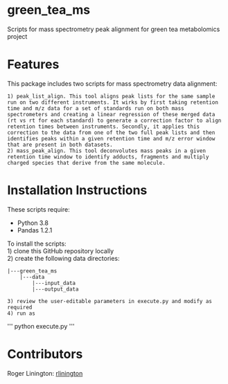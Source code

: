 # green_tea_ms
Scripts for mass spectrometry peak alignment for green tea metabolomics project

# Features

This package includes two scripts for mass spectrometry data alignment:

    1) peak_list_align. This tool aligns peak lists for the same sample run on two different instruments. It wirks by first taking retention time and m/z data for a set of standards run on both mass spectrometers and creating a linear regression of these merged data (rt vs rt for each standard) to generate a correction factor to align retention times between instruments. Secondly, it applies this correction to the data from one of the two full peak lists and then identifies peaks within a given retention time and m/z error window that are present in both datasets.
    2) mass_peak_align. This tool deconvolutes mass peaks in a given retention time window to identify adducts, fragments and multiply charged species that derive from the same molecule. 

# Installation Instructions

These scripts require:

- Python 3.8
- Pandas 1.2.1

To install the scripts:  
    1) clone this GitHub repository locally  
    2) create the following data directories:

    |---green_tea_ms
        |---data
            |---input_data
            |---output_data
        
    3) review the user-editable parameters in execute.py and modify as required
    4) run as 

'''
python execute.py
'''

# Contributors

Roger Linington: [rlinington](http://github.com/rlinington)